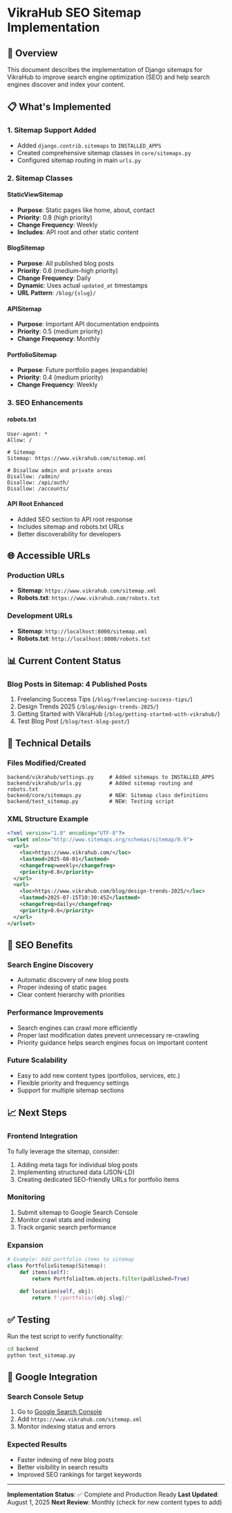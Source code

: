 # VikraHub SEO Sitemap Implementation

## 🎯 Overview
This document describes the implementation of Django sitemaps for VikraHub to improve search engine optimization (SEO) and help search engines discover and index your content.

## 📋 What's Implemented

### 1. **Sitemap Support Added**
- Added `django.contrib.sitemaps` to `INSTALLED_APPS`
- Created comprehensive sitemap classes in `core/sitemaps.py`
- Configured sitemap routing in main `urls.py`

### 2. **Sitemap Classes**

#### **StaticViewSitemap**
- **Purpose**: Static pages like home, about, contact
- **Priority**: 0.8 (high priority)
- **Change Frequency**: Weekly
- **Includes**: API root and other static content

#### **BlogSitemap**  
- **Purpose**: All published blog posts
- **Priority**: 0.6 (medium-high priority)
- **Change Frequency**: Daily
- **Dynamic**: Uses actual `updated_at` timestamps
- **URL Pattern**: `/blog/{slug}/`

#### **APISitemap**
- **Purpose**: Important API documentation endpoints
- **Priority**: 0.5 (medium priority)
- **Change Frequency**: Monthly

#### **PortfolioSitemap**
- **Purpose**: Future portfolio pages (expandable)
- **Priority**: 0.4 (medium priority)
- **Change Frequency**: Weekly

### 3. **SEO Enhancements**

#### **robots.txt**
```
User-agent: *
Allow: /

# Sitemap
Sitemap: https://www.vikrahub.com/sitemap.xml

# Disallow admin and private areas
Disallow: /admin/
Disallow: /api/auth/
Disallow: /accounts/
```

#### **API Root Enhanced**
- Added SEO section to API root response
- Includes sitemap and robots.txt URLs
- Better discoverability for developers

## 🌐 Accessible URLs

### **Production URLs**
- **Sitemap**: `https://www.vikrahub.com/sitemap.xml`
- **Robots.txt**: `https://www.vikrahub.com/robots.txt`

### **Development URLs**
- **Sitemap**: `http://localhost:8000/sitemap.xml`
- **Robots.txt**: `http://localhost:8000/robots.txt`

## 📊 Current Content Status

### **Blog Posts in Sitemap**: 4 Published Posts
1. Freelancing Success Tips (`/blog/freelancing-success-tips/`)
2. Design Trends 2025 (`/blog/design-trends-2025/`)
3. Getting Started with VikraHub (`/blog/getting-started-with-vikrahub/`)
4. Test Blog Post (`/blog/test-blog-post/`)

## 🔧 Technical Details

### **Files Modified/Created**
```
backend/vikrahub/settings.py     # Added sitemaps to INSTALLED_APPS
backend/vikrahub/urls.py         # Added sitemap routing and robots.txt
backend/core/sitemaps.py         # NEW: Sitemap class definitions
backend/test_sitemap.py          # NEW: Testing script
```

### **XML Structure Example**
```xml
<?xml version="1.0" encoding="UTF-8"?>
<urlset xmlns="http://www.sitemaps.org/schemas/sitemap/0.9">
  <url>
    <loc>https://www.vikrahub.com/</loc>
    <lastmod>2025-08-01</lastmod>
    <changefreq>weekly</changefreq>
    <priority>0.8</priority>
  </url>
  <url>
    <loc>https://www.vikrahub.com/blog/design-trends-2025/</loc>
    <lastmod>2025-07-15T10:30:45Z</lastmod>
    <changefreq>daily</changefreq>
    <priority>0.6</priority>
  </url>
</urlset>
```

## 🚀 SEO Benefits

### **Search Engine Discovery**
- Automatic discovery of new blog posts
- Proper indexing of static pages
- Clear content hierarchy with priorities

### **Performance Improvements**
- Search engines can crawl more efficiently
- Proper last modification dates prevent unnecessary re-crawling
- Priority guidance helps search engines focus on important content

### **Future Scalability**
- Easy to add new content types (portfolios, services, etc.)
- Flexible priority and frequency settings
- Support for multiple sitemap sections

## 📈 Next Steps

### **Frontend Integration**
To fully leverage the sitemap, consider:
1. Adding meta tags for individual blog posts
2. Implementing structured data (JSON-LD)
3. Creating dedicated SEO-friendly URLs for portfolio items

### **Monitoring**
1. Submit sitemap to Google Search Console
2. Monitor crawl stats and indexing
3. Track organic search performance

### **Expansion**
```python
# Example: Add portfolio items to sitemap
class PortfolioSitemap(Sitemap):
    def items(self):
        return PortfolioItem.objects.filter(published=True)
    
    def location(self, obj):
        return f'/portfolio/{obj.slug}/'
```

## ✅ Testing

Run the test script to verify functionality:
```bash
cd backend
python test_sitemap.py
```

## 🔗 Google Integration

### **Search Console Setup**
1. Go to [Google Search Console](https://search.google.com/search-console)
2. Add `https://www.vikrahub.com/sitemap.xml`
3. Monitor indexing status and errors

### **Expected Results**
- Faster indexing of new blog posts
- Better visibility in search results
- Improved SEO rankings for target keywords

---

**Implementation Status**: ✅ Complete and Production Ready
**Last Updated**: August 1, 2025
**Next Review**: Monthly (check for new content types to add)

